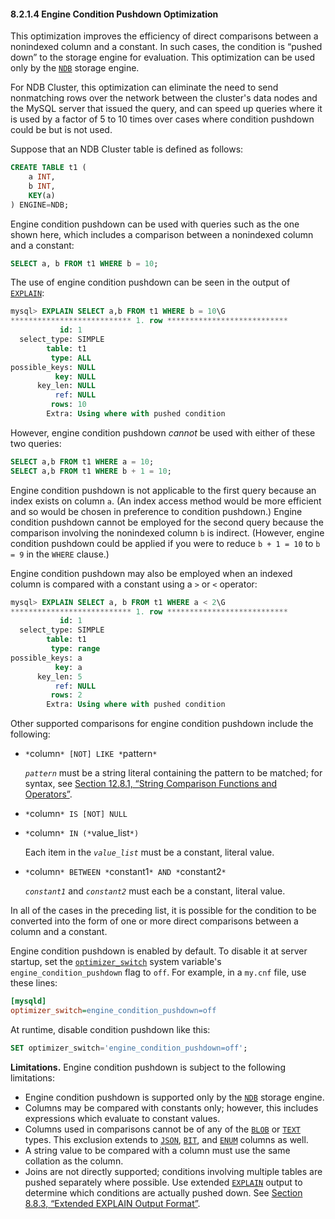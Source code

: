 

#### 8.2.1.4 Engine Condition Pushdown Optimization



This optimization improves the efficiency of direct comparisons between a nonindexed column and a constant. In such cases, the condition is “pushed down” to the storage engine for evaluation. This optimization can be used only by the [`NDB`](https://dev.mysql.com/doc/refman/5.7/en/mysql-cluster.html) storage engine.

For NDB Cluster, this optimization can eliminate the need to send nonmatching rows over the network between the cluster's data nodes and the MySQL server that issued the query, and can speed up queries where it is used by a factor of 5 to 10 times over cases where condition pushdown could be but is not used.

Suppose that an NDB Cluster table is defined as follows:

```sql
CREATE TABLE t1 (
    a INT,
    b INT,
    KEY(a)
) ENGINE=NDB;
```

Engine condition pushdown can be used with queries such as the one shown here, which includes a comparison between a nonindexed column and a constant:

```sql
SELECT a, b FROM t1 WHERE b = 10;
```

The use of engine condition pushdown can be seen in the output of [`EXPLAIN`](https://dev.mysql.com/doc/refman/5.7/en/explain.html):

```sql
mysql> EXPLAIN SELECT a,b FROM t1 WHERE b = 10\G
*************************** 1. row ***************************
           id: 1
  select_type: SIMPLE
        table: t1
         type: ALL
possible_keys: NULL
          key: NULL
      key_len: NULL
          ref: NULL
         rows: 10
        Extra: Using where with pushed condition
```

However, engine condition pushdown *cannot* be used with either of these two queries:

```sql
SELECT a,b FROM t1 WHERE a = 10;
SELECT a,b FROM t1 WHERE b + 1 = 10;
```

Engine condition pushdown is not applicable to the first query because an index exists on column `a`. (An index access method would be more efficient and so would be chosen in preference to condition pushdown.) Engine condition pushdown cannot be employed for the second query because the comparison involving the nonindexed column `b` is indirect. (However, engine condition pushdown could be applied if you were to reduce `b + 1 = 10` to `b = 9` in the `WHERE` clause.)

Engine condition pushdown may also be employed when an indexed column is compared with a constant using a `>` or `<` operator:

```sql
mysql> EXPLAIN SELECT a, b FROM t1 WHERE a < 2\G
*************************** 1. row ***************************
           id: 1
  select_type: SIMPLE
        table: t1
         type: range
possible_keys: a
          key: a
      key_len: 5
          ref: NULL
         rows: 2
        Extra: Using where with pushed condition
```

Other supported comparisons for engine condition pushdown include the following:

- `*`column`* [NOT] LIKE *`pattern`*`

  *`pattern`* must be a string literal containing the pattern to be matched; for syntax, see [Section 12.8.1, “String Comparison Functions and Operators”](https://dev.mysql.com/doc/refman/5.7/en/string-comparison-functions.html).

- `*`column`* IS [NOT] NULL`

- `*`column`* IN (*`value_list`*)`

  Each item in the *`value_list`* must be a constant, literal value.

- `*`column`* BETWEEN *`constant1`* AND *`constant2`*`

  *`constant1`* and *`constant2`* must each be a constant, literal value.

In all of the cases in the preceding list, it is possible for the condition to be converted into the form of one or more direct comparisons between a column and a constant.

Engine condition pushdown is enabled by default. To disable it at server startup, set the [`optimizer_switch`](https://dev.mysql.com/doc/refman/5.7/en/server-system-variables.html#sysvar_optimizer_switch) system variable's `engine_condition_pushdown` flag to `off`. For example, in a `my.cnf` file, use these lines:

```ini
[mysqld]
optimizer_switch=engine_condition_pushdown=off
```

At runtime, disable condition pushdown like this:

```sql
SET optimizer_switch='engine_condition_pushdown=off';
```

**Limitations.** Engine condition pushdown is subject to the following limitations:

- Engine condition pushdown is supported only by the [`NDB`](https://dev.mysql.com/doc/refman/5.7/en/mysql-cluster.html) storage engine.
- Columns may be compared with constants only; however, this includes expressions which evaluate to constant values.
- Columns used in comparisons cannot be of any of the [`BLOB`](https://dev.mysql.com/doc/refman/5.7/en/blob.html) or [`TEXT`](https://dev.mysql.com/doc/refman/5.7/en/blob.html) types. This exclusion extends to [`JSON`](https://dev.mysql.com/doc/refman/5.7/en/json.html), [`BIT`](https://dev.mysql.com/doc/refman/5.7/en/bit-type.html), and [`ENUM`](https://dev.mysql.com/doc/refman/5.7/en/enum.html) columns as well.
- A string value to be compared with a column must use the same collation as the column.
- Joins are not directly supported; conditions involving multiple tables are pushed separately where possible. Use extended [`EXPLAIN`](https://dev.mysql.com/doc/refman/5.7/en/explain.html) output to determine which conditions are actually pushed down. See [Section 8.8.3, “Extended EXPLAIN Output Format”](https://dev.mysql.com/doc/refman/5.7/en/explain-extended.html).
